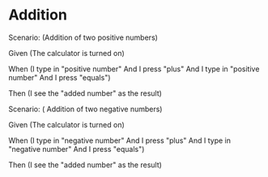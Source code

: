 # Addition

Scenario: (Addition of two positive numbers)
  
  Given (The calculator is turned on)

  When (I type in "positive number"
And I press "plus"
And I type in "positive number"
And I press "equals")
  
  Then (I see the "added number" as the result)

Scenario: ( Addition of two negative numbers)
  
  Given (The calculator is turned on)
  
  When (I type in "negative number"
And I press "plus"
And I type in "negative number"
And I press "equals")
  
  Then (I see the "added number" as the result)
